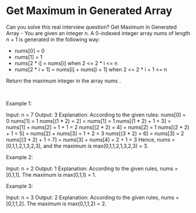 # Get Maximum in Generated Array

Can you solve this real interview question? Get Maximum in Generated Array - You are given an integer n. A 0-indexed integer array nums of length n + 1 is generated in the following way:

 * nums[0] = 0
 * nums[1] = 1
 * nums[2 * i] = nums[i] when 2 <= 2 * i <= n
 * nums[2 * i + 1] = nums[i] + nums[i + 1] when 2 <= 2 * i + 1 <= n

Return the maximum integer in the array nums .

 

Example 1:


Input: n = 7
Output: 3
Explanation: According to the given rules:
  nums[0] = 0
  nums[1] = 1
  nums[(1 * 2) = 2] = nums[1] = 1
  nums[(1 * 2) + 1 = 3] = nums[1] + nums[2] = 1 + 1 = 2
  nums[(2 * 2) = 4] = nums[2] = 1
  nums[(2 * 2) + 1 = 5] = nums[2] + nums[3] = 1 + 2 = 3
  nums[(3 * 2) = 6] = nums[3] = 2
  nums[(3 * 2) + 1 = 7] = nums[3] + nums[4] = 2 + 1 = 3
Hence, nums = [0,1,1,2,1,3,2,3], and the maximum is max(0,1,1,2,1,3,2,3) = 3.


Example 2:


Input: n = 2
Output: 1
Explanation: According to the given rules, nums = [0,1,1]. The maximum is max(0,1,1) = 1.


Example 3:


Input: n = 3
Output: 2
Explanation: According to the given rules, nums = [0,1,1,2]. The maximum is max(0,1,1,2) = 2.